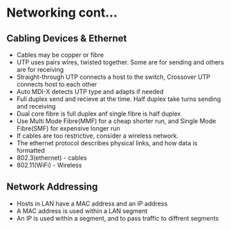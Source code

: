 # Networking cont...

## Cabling Devices & Ethernet

* Cables may be copper or fibre
* UTP uses pairs wires, twisted together. Some are for sending and others are for receiving
* Straight-through UTP connects a host to the switch, Crossover UTP connects host to each other
* Auto MDI-X detects UTP type and adapts if needed
* Full duplex send and recieve at the time. Half duplex take turns sending and receiving
* Dual core fibre is full duplex anf single fibre is half duplex
* Use Multi Mode Fibre(MMF) for a cheap shorter run, and Single Mode Fibre(SMF) for expensive longer run
* If cables are too restrictive, consider a wireless network.
* The ethernet protocol describes physical links, and how data is formatted
* 802.3(ethernet) - cables
* 802.11(WiFi) - Wireless

## Network Addressing

* Hosts in LAN have a MAC address and an IP address
* A MAC address is used within a LAN segment
* An IP is used within a segment, and to pass traffic to diffrent segments